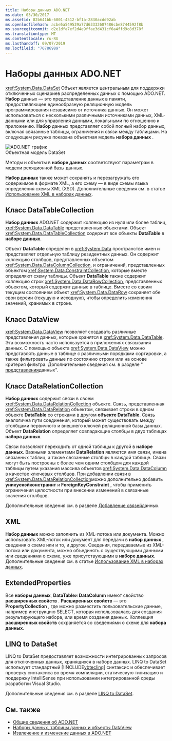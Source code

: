 ```yaml
---
title: Наборы данных ADO.NET
ms.date: 03/30/2017
ms.assetid: 82b641bb-6001-4512-bf1a-2830acdd92ab
ms.openlocfilehash: acbe5a549539a77d63332687486cbe8744592f8b
ms.sourcegitcommit: d2e1dfa7ef2d4e9ffae3d431cf6a4ffd9c8d378f
ms.translationtype: MT
ms.contentlocale: ru-RU
ms.lasthandoff: 09/07/2019
ms.locfileid: "70786989"
---
```

# <a name="adonet-datasets"></a>Наборы данных ADO.NET
<xref:System.Data.DataSet> Объект является центральным для поддержки отключенных сценариев распределенных данных с помощью ADO.NET. **Набор** данных — это представление данных в памяти, предоставляющее единообразную реляционную модель программирования независимо от источника данных. Он может использоваться с несколькими различными источниками данных, XML-данными или для управления данными, локальными по отношению к приложению. **Набор** данных представляет собой полный набор данных, включая связанные таблицы, ограничения и связи между таблицами. На следующем рисунке показана объектная модель **набора данных** .  
  
 ![ADO.NET график](./media/ado-1-bpuedev11.png "ado_1_bpuedev11")  
Объектная модель DataSet  
  
 Методы и объекты в **наборе данных** соответствуют параметрам в модели реляционной базы данных.  
  
 **Набор данных** также может сохранять и перезагружать его содержимое в формате XML, а его схему — в виде схемы языка определения схемы XML (XSD). Дополнительные сведения см. в статье [Использование XML в наборах данных](./dataset-datatable-dataview/using-xml-in-a-dataset.md).  
  
## <a name="the-datatablecollection"></a>Класс DataTableCollection  
 **Набор данных** ADO.NET содержит коллекцию из нуля или более таблиц, <xref:System.Data.DataTable> представленных объектами. Объект <xref:System.Data.DataTableCollection> содержит все объекты **DataTable** в **наборе данных**.  
  
 Объект **DataTable** определен в <xref:System.Data> пространстве имен и представляет отдельную таблицу резидентных данных. Он содержит коллекцию столбцов, представленных объектом <xref:System.Data.DataColumnCollection>, и ограничений, представленных объектом <xref:System.Data.ConstraintCollection>, которые вместе определяют схему таблицы. Объект **DataTable** также содержит коллекцию строк <xref:System.Data.DataRowCollection>, представленных объектом, который содержит данные в таблице. Вместе со своим текущим состоянием объект <xref:System.Data.DataRow> сохраняет обе свои версии (текущую и исходную), чтобы определить изменения значений, хранимых в строке.  
  
## <a name="the-dataview-class"></a>Класс DataView  
 <xref:System.Data.DataView> позволяет создавать различные представления данных, которые хранятся в <xref:System.Data.DataTable>. Эта возможность часто используется в приложениях связывания данных. С помощью объекта <xref:System.Data.DataView> можно представлять данные в таблице с различными порядками сортировки, а также фильтровать данные по состоянию строки или на основе критерия фильтра. Дополнительные сведения см. в разделе " [представления](./dataset-datatable-dataview/dataviews.md)данных".  
  
## <a name="the-datarelationcollection"></a>Класс DataRelationCollection  
 **Набор данных** содержит связи в своем <xref:System.Data.DataRelationCollection> объекте. Связь, представленная <xref:System.Data.DataRelation> объектом, связывает строки в одном объекте **DataTable** со строками в другом **объекте DataTable**. Связь аналогична пути соединения, который может существовать между столбцами первичного и внешнего ключей реляционной базы данных. Объект **DataRelation** определяет совпадающие столбцы в двух таблицах **набора данных**.  
  
 Связи позволяют переходить от одной таблицы к другой в **наборе данных**. Важными элементами **DataRelation** являются имя связи, имена связанных таблиц, а также связанные столбцы в каждой таблице. Связи могут быть построены с более чем одним столбцом для каждой таблицы путем указания массива объектов <xref:System.Data.DataColumn> в качестве ключевых столбцов. При добавлении связи в <xref:System.Data.DataRelationCollection>можно дополнительно добавить **уникуекэйконстраинт** и **ForeignKeyConstraint** , чтобы применить ограничения целостности при внесении изменений в связанные значения столбцов.  
  
 Дополнительные сведения см. в разделе [Добавление связей](./dataset-datatable-dataview/adding-datarelations.md)данных.  
  
## <a name="xml"></a>XML  
 **Набор данных** можно заполнить из XML-потока или документа. Можно использовать XML-поток или документ для передачи в **набор данных** , сведения о схеме или и то, и другое. Сведения, передаваемые из XML-потока или документа, можно объединять с существующими данными или сведениями о схеме, уже присутствующими в **наборе данных**. Дополнительные сведения см. в статье [Использование XML в наборах данных](./dataset-datatable-dataview/using-xml-in-a-dataset.md).  
  
## <a name="extendedproperties"></a>ExtendedProperties  
 Все **наборы данных**, **DataTable**и **DataColumn** имеют свойство **расширенных свойств** . **Расширенных свойств** — это **PropertyCollection** , где можно разместить пользовательские данные, например инструкцию SELECT, которая использовалась для создания результирующего набора, или время создания данных. Коллекция **расширенных свойств** сохраняется со сведениями о схеме для **набора данных**.  
  
## <a name="linq-to-dataset"></a>LINQ to DataSet  
 LINQ to DataSet предоставляет возможности интегрированных запросов для отключенных данных, хранящихся в наборе данных. LINQ to DataSet использует стандартный [!INCLUDE[vbteclinq](../../../../includes/vbteclinq-md.md)] синтаксис и обеспечивает проверку синтаксиса во время компиляции, статическую типизацию и поддержку IntelliSense при использовании интегрированной среды разработки Visual Studio.  
  
 Дополнительные сведения см. в разделе [LINQ to DataSet](linq-to-dataset.md).  
  
## <a name="see-also"></a>См. также

- [Общие сведения об ADO.NET](ado-net-overview.md)
- [Наборы данных, таблицы данных и объекты DataView](./dataset-datatable-dataview/index.md)
- [Извлечение и изменение данных в ADO.NET](retrieving-and-modifying-data.md)
